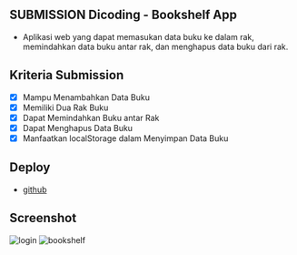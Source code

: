## SUBMISSION Dicoding - Bookshelf App
- Aplikasi web yang dapat memasukan data buku ke dalam rak, memindahkan data buku antar rak, dan menghapus data buku dari rak. 

## Kriteria Submission 
- [x] Mampu Menambahkan Data Buku
- [x] Memiliki Dua Rak Buku
- [x] Dapat Memindahkan Buku antar Rak
- [x] Dapat Menghapus Data Buku
- [x] Manfaatkan localStorage dalam Menyimpan Data Buku

## Deploy
* [github](https://iqballa24.github.io/Bookshelf-app/)

## Screenshot
![login](https://user-images.githubusercontent.com/57162533/173523646-22f46db3-c4f5-4c52-93fc-53f0753ad2ac.jpg)
![bookshelf](https://user-images.githubusercontent.com/57162533/173523416-fb437b13-be00-48c0-a5fd-66cde369cd85.jpg)
